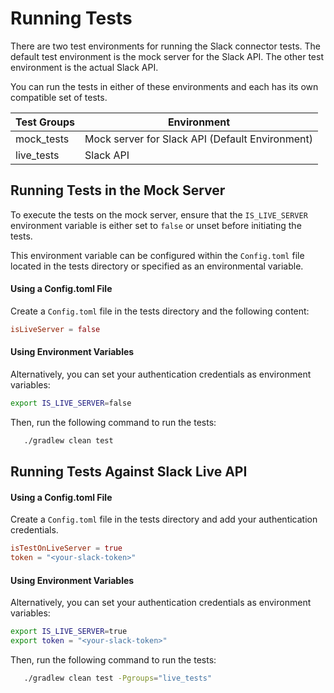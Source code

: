 # Running Tests

There are two test environments for running the Slack connector tests. The default test environment is the mock server for the Slack API. The other test environment is the actual Slack API.

You can run the tests in either of these environments and each has its own compatible set of tests.

| Test Groups | Environment                                     |
|-------------|-------------------------------------------------|
| mock_tests  | Mock server for Slack API (Default Environment) |
| live_tests  | Slack API                                       |

## Running Tests in the Mock Server

To execute the tests on the mock server, ensure that the `IS_LIVE_SERVER` environment variable is either set to `false` or unset before initiating the tests.

This environment variable can be configured within the `Config.toml` file located in the tests directory or specified as an environmental variable.

#### Using a Config.toml File

Create a `Config.toml` file in the tests directory and the following content:

```toml
isLiveServer = false
```

#### Using Environment Variables

Alternatively, you can set your authentication credentials as environment variables:

```bash
export IS_LIVE_SERVER=false
```

Then, run the following command to run the tests:

```bash
   ./gradlew clean test
```

## Running Tests Against Slack Live API

#### Using a Config.toml File

Create a `Config.toml` file in the tests directory and add your authentication credentials.

```toml
isTestOnLiveServer = true
token = "<your-slack-token>"
```

#### Using Environment Variables

Alternatively, you can set your authentication credentials as environment variables:

```bash
export IS_LIVE_SERVER=true
export token = "<your-slack-token>"
```

Then, run the following command to run the tests:

```bash
   ./gradlew clean test -Pgroups="live_tests"
```
